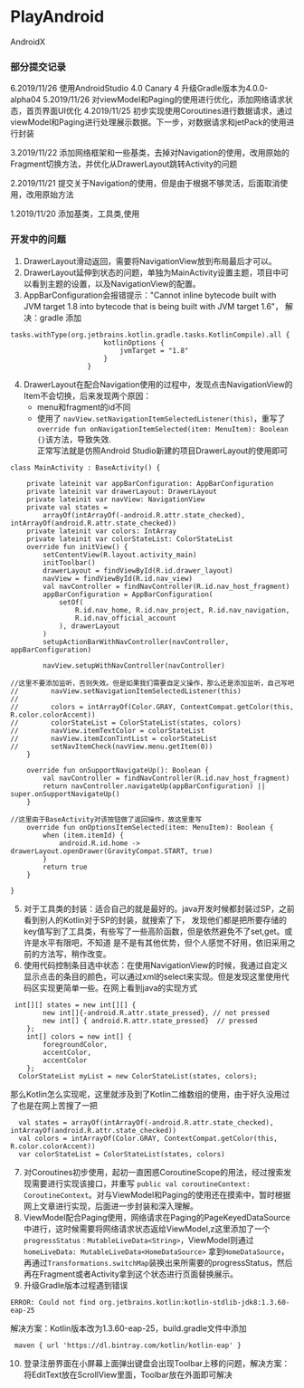 # PlayAndroid

AndroidX

### 部分提交记录
6.2019/11/26 使用AndroidStudio 4.0 Canary 4 升级Gradle版本为4.0.0-alpha04
5.2019/11/26 对viewModel和Paging的使用进行优化，添加网络请求状态，首页界面UI优化
4.2019/11/25 初步实现使用Coroutines进行数据请求，通过viewModel和Paging进行处理展示数据。下一步，对数据请求和jetPack的使用进行封装

3.2019/11/22 添加网络框架和一些基类，去掉对Navigation的使用，改用原始的Fragment切换方法，并优化从DrawerLayout跳转Activity的问题

2.2019/11/21 提交关于Navigation的使用，但是由于根据不够灵活，后面取消使用，改用原始方法

1.2019/11/20 添加基类，工具类,使用

### 开发中的问题
1. DrawerLayout滑动返回，需要将NavigationView放到布局最后才可以。
2. DrawerLayout延伸到状态的问题，单独为MainActivity设置主题，项目中可以看到主题的设置，以及NavigationView的配置。
3. AppBarConfiguration会报错提示："Cannot inline bytecode built with JVM target 1.8 into bytecode that is being built with JVM target 1.6"，
解决：gradle 添加
```
tasks.withType(org.jetbrains.kotlin.gradle.tasks.KotlinCompile).all {
                       kotlinOptions {
                           jvmTarget = "1.8"
                       }
                   }
```
4. DrawerLayout在配合Navigation使用的过程中，发现点击NavigationView的Item不会切换，后来发现两个原因：
    - menu和fragment的id不同
    - 使用了 ``navView.setNavigationItemSelectedListener(this)``，重写了``override fun onNavigationItemSelected(item: MenuItem): Boolean {}``该方法，导致失效.</br>
    正常写法就是仿照Android Studio新建的项目DrawerLayout的使用即可

```
class MainActivity : BaseActivity() {

    private lateinit var appBarConfiguration: AppBarConfiguration
    private lateinit var drawerLayout: DrawerLayout
    private lateinit var navView: NavigationView
    private val states =
        arrayOf(intArrayOf(-android.R.attr.state_checked), intArrayOf(android.R.attr.state_checked))
    private lateinit var colors: IntArray
    private lateinit var colorStateList: ColorStateList
    override fun initView() {
        setContentView(R.layout.activity_main)
        initToolbar()
        drawerLayout = findViewById(R.id.drawer_layout)
        navView = findViewById(R.id.nav_view)
        val navController = findNavController(R.id.nav_host_fragment)
        appBarConfiguration = AppBarConfiguration(
            setOf(
                R.id.nav_home, R.id.nav_project, R.id.nav_navigation,
                R.id.nav_official_account
            ), drawerLayout
        )
        setupActionBarWithNavController(navController, appBarConfiguration)

        navView.setupWithNavController(navController)

//这里不要添加监听，否则失效。但是如果我们需要自定义操作，那么还是添加监听，自己写吧
//        navView.setNavigationItemSelectedListener(this)
//
//        colors = intArrayOf(Color.GRAY, ContextCompat.getColor(this, R.color.colorAccent))
//        colorStateList = ColorStateList(states, colors)
//        navView.itemTextColor = colorStateList
//        navView.itemIconTintList = colorStateList
//        setNavItemCheck(navView.menu.getItem(0))
    }

    override fun onSupportNavigateUp(): Boolean {
        val navController = findNavController(R.id.nav_host_fragment)
        return navController.navigateUp(appBarConfiguration) || super.onSupportNavigateUp()
    }

//这里由于BaseActivity对该按钮做了返回操作，故这里重写
    override fun onOptionsItemSelected(item: MenuItem): Boolean {
        when (item.itemId) {
            android.R.id.home -> drawerLayout.openDrawer(GravityCompat.START, true)
        }
        return true
    }

}
```
5. 对于工具类的封装：适合自己的就是最好的。java开发时候都封装过SP，之前看到别人的Kotlin对于SP的封装，就搜索了下，
发现他们都是把所要存储的key值写到了工具类，有些写了一些高阶函数，但是依然避免不了set,get。或许是水平有限吧，不知道
是不是有其他优势，但个人感觉不好用，依旧采用之前的方法写，稍作改变。
6. 使用代码控制条目选中状态：在使用NavigationView的时候，我通过自定义显示点击的条目的颜色，可以通过xml的select来实现。但是发现这里使用代码区实现更简单一些。在网上看到java的实现方式 
```
 int[][] states = new int[][] {
        new int[]{-android.R.attr.state_pressed}, // not pressed
        new int[] { android.R.attr.state_pressed}  // pressed
    };
    int[] colors = new int[] {
        foregroundColor,
        accentColor,
        accentColor
    };
  ColorStateList myList = new ColorStateList(states, colors);
```
那么Kotlin怎么实现呢，这里就涉及到了Kotlin二维数组的使用，由于好久没用过了也是在网上苦搜了一把
```
  val states = arrayOf(intArrayOf(-android.R.attr.state_checked), intArrayOf(android.R.attr.state_checked))
  val colors = intArrayOf(Color.GRAY, ContextCompat.getColor(this, R.color.colorAccent))
  var colorStateList = ColorStateList(states, colors)
```
7. 对Coroutines初步使用，起初一直困惑CoroutineScope的用法，经过搜索发现需要进行实现该接口，并重写 ```public val coroutineContext: CoroutineContext```。对与ViewModel和Paging的使用还在摸索中，暂时根据网上文章进行实现，后面进一步封装和深入理解。
8. ViewModel配合Paging使用，网络请求在Paging的PageKeyedDataSource中进行，这时候需要将网络请求状态返给ViewModel,z这里添加了一个`progressStatus：MutableLiveData<String>`，ViewModel则通过`homeLiveData: MutableLiveData<HomeDataSource>` 拿到`HomeDataSource`，再通过`Transformations.switchMap`装换出来所需要的progressStatus，然后再在Fragment或者Activity拿到这个状态进行页面替换展示。
9. 升级Gradle版本过程遇到错误
```
ERROR: Could not find org.jetbrains.kotlin:kotlin-stdlib-jdk8:1.3.60-eap-25
```
解决方案：Kotlin版本改为1.3.60-eap-25，build.gradle文件中添加
```
 maven { url 'https://dl.bintray.com/kotlin/kotlin-eap' }
```
10. 登录注册界面在小屏幕上面弹出键盘会出现Toolbar上移的问题，解决方案：将EditText放在ScrollView里面，Toolbar放在外面即可解决